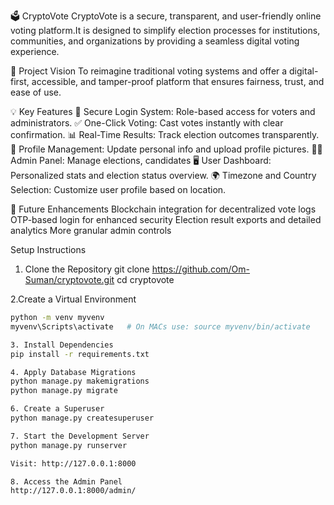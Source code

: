 🗳️ CryptoVote
CryptoVote is a secure, transparent, and user-friendly online voting platform.It is designed to simplify election processes for institutions, communities, and organizations by providing a seamless digital voting experience.

📌 Project Vision
To reimagine traditional voting systems and offer a digital-first, accessible, and tamper-proof platform that ensures fairness, trust, and ease of use.

💡 Key Features
🔐 Secure Login System: Role-based access for voters and administrators.
✅ One-Click Voting: Cast votes instantly with clear confirmation.
📊 Real-Time Results: Track election outcomes transparently.
🧾 Profile Management: Update personal info and upload profile pictures.
🧑‍💼 Admin Panel: Manage elections, candidates
🖥️ User Dashboard: Personalized stats and election status overview.
🌍 Timezone and Country Selection: Customize user profile based on location.

🚀 Future Enhancements
Blockchain integration for decentralized vote logs
OTP-based login for enhanced security
Election result exports and detailed analytics
More granular admin controls

Setup Instructions

1. Clone the Repository
git clone https://github.com/Om-Suman/cryptovote.git
cd cryptovote

2.Create a Virtual Environment
```bash
python -m venv myvenv
myvenv\Scripts\activate   # On MACs use: source myvenv/bin/activate  

3. Install Dependencies
pip install -r requirements.txt

4. Apply Database Migrations
python manage.py makemigrations
python manage.py migrate

6. Create a Superuser
python manage.py createsuperuser

7. Start the Development Server
python manage.py runserver

Visit: http://127.0.0.1:8000

8. Access the Admin Panel
http://127.0.0.1:8000/admin/





